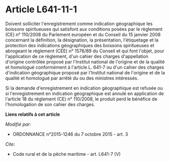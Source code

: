 # Article L641-11-1

Doivent solliciter l'enregistrement comme indication géographique les boissons spiritueuses qui satisfont aux conditions
posées par le règlement (CE) n° 110/2008 du Parlement européen et du Conseil du 15 janvier 2008 concernant la définition, la
désignation, la présentation, l'étiquetage et la protection des indications géographiques des boissons spiritueuses et
abrogeant le règlement (CEE) n° 1576/89 du Conseil et qui font l'objet, pour l'application de ce règlement, d'un cahier des
charges d'appellation d'origine contrôlée proposé par l'Institut national de l'origine et de la qualité et homologué
conformément à l'article L. 641-7 ou d'un cahier des charges d'indication géographique proposé par l'Institut national de
l'origine et de la qualité et homologué par arrêté du ou des ministres intéressés. 

Si la demande d'enregistrement en indication géographique est refusée ou si l'enregistrement en indication géographique est
annulé en application de l'article 18 du règlement (CE) n° 110/2008, le produit perd le bénéfice de l'homologation de son
cahier des charges.

**Liens relatifs à cet article**

_Modifié par_:

  - ORDONNANCE n°2015-1246 du 7 octobre 2015 - art. 3

_Cite_:

  - Code rural et de la pêche maritime - art. L641-7 (V)
